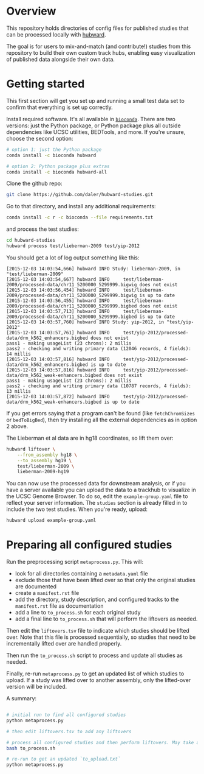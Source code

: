 # Overview
This repository holds directories of config files for published studies that
can be processed locally with [hubward](https://github.com/daler/hubward).

The goal is for users to mix-and-match (and contribute!) studies from this
repository to build their own custom track hubs, enabling easy visualization of
published data alongside their own data.

# Getting started
This first section will get you set up and running a small test data set to
confirm that everything is set up correctly.

Install required software. It's all available in
[`bioconda`](https://bioconda.github.io). There are two versions: just the
Python package, or Python package plus all outside dependencies like UCSC
utilities, BEDTools, and more.  If you're unsure, choose the second option:

```bash
# option 1: just the Python package
conda install -c bioconda hubward

# option 2: Python package plus extras
conda install -c bioconda hubward-all
```


Clone the github repo:

```bash
git clone https://github.com/daler/hubward-studies.git
```

Go to that directory, and install any additional requirements:

```bash
conda install -c r -c bioconda --file requirements.txt
```

and process the test studies:

```bash
cd hubward-studies
hubward process test/lieberman-2009 test/yip-2012
```

You should get a lot of log output something like this:

```
[2015-12-03 14:03:54,666] hubward INFO Study: lieberman-2009, in "test/lieberman-2009"
[2015-12-03 14:03:54,667] hubward INFO     test/lieberman-2009/processed-data/chr11_5200000_5299999.bigwig does not exist
[2015-12-03 14:03:56,454] hubward INFO     test/lieberman-2009/processed-data/chr11_5200000_5299999.bigwig is up to date
[2015-12-03 14:03:56,455] hubward INFO     test/lieberman-2009/processed-data/chr11_5200000_5299999.bigbed does not exist
[2015-12-03 14:03:57,713] hubward INFO     test/lieberman-2009/processed-data/chr11_5200000_5299999.bigbed is up to date
[2015-12-03 14:03:57,760] hubward INFO Study: yip-2012, in "test/yip-2012"
[2015-12-03 14:03:57,761] hubward INFO     test/yip-2012/processed-data/drm_k562_enhancers.bigbed does not exist
pass1 - making usageList (23 chroms): 2 millis
pass2 - checking and writing primary data (12046 records, 4 fields): 14 millis
[2015-12-03 14:03:57,816] hubward INFO     test/yip-2012/processed-data/drm_k562_enhancers.bigbed is up to date
[2015-12-03 14:03:57,816] hubward INFO     test/yip-2012/processed-data/drm_k562_weak-enhancers.bigbed does not exist
pass1 - making usageList (23 chroms): 2 millis
pass2 - checking and writing primary data (10787 records, 4 fields): 13 millis
[2015-12-03 14:03:57,872] hubward INFO     test/yip-2012/processed-data/drm_k562_weak-enhancers.bigbed is up to date

```

If you get errors saying that a program can't be found (like `fetchChromSizes`
or `bedToBigBed`), then try installing all the external dependencies as in
option 2 above.

The Lieberman et al data are in hg18 coordinates, so lift them over:

```bash
hubward liftover \
    --from_assembly hg18 \
    --to_assembly hg19 \
    test/lieberman-2009 \
    lieberman-2009-hg19
```

You can now use the processed data for downstream analysis, or if you have
a server available you can upload the data to a trackhub to visualize in the
UCSC Genome Browser.  To do so, edit the `example-group.yaml` file to reflect
your server information.  The `studies` section is already filled in to include
the two test studies. When you're ready, upload:

```bash
hubward upload example-group.yaml
```


# Preparing all configured studies

Run the preprocessing script `metaprocess.py`. This will:

* look for all directories containing a `metadata.yaml` file
* exclude those that have been lifted over so that only the original studies are documented
* create a `manifest.rst` file
* add the directory, study description, and configured tracks to the `manifest.rst` file as documentation
* add a line to `to_process.sh` for each original study
* add a final line to `to_process.sh` that will perform the liftovers as needed.

Then edit the `liftovers.tsv` file to indicate which studies should be lifted
over. Note that this file is processed sequentially, so studies that need to be
incrementally lifted over are handled properly.

Then run the `to_process.sh` script to process and update all studies as needed.

Finally, re-run `metaprocess.py` to get an updated list of which studies to
upload. If a study was lifted over to another assembly, only the lifted-over
version will be included.

A summary:

```bash

# initial run to find all configured studies
python metaprocess.py

# then edit liftovers.tsv to add any liftovers

# process all configured studies and then perform liftovers. May take a while.
bash to_process.sh

# re-run to get an updated `to_upload.txt`
python metaprocess.py
```

